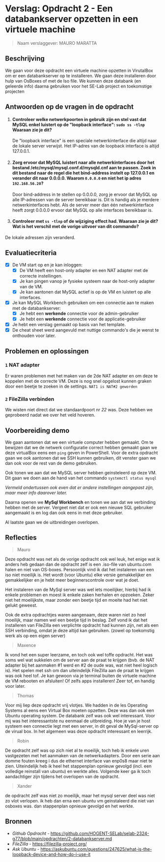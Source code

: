 # Verslag: Opdracht 2 - Een databankserver opzetten in een virtuele machine

> Naam verslaggever: MAURO MARATTA

## Beschrijving

We gaan voor deze opdracht een virtuele machine opzetten in VirutalBox om er een databankserver op te installeren. We gaan deze installeren door hulp van OsBoxes of met de Iso file. We kunnen deze databank (en geleerde info) daarna gebruiken voor het SE-Lab project en toekomstige projecten

## Antwoorden op de vragen in de opdracht

1. #### Controleer welke netwerkpoorten in gebruik zijn en stel vast dat MySQL enkel luistert op de "loopback interface": `sudo ss -tlnp` Waaraan zie je dit?

   De "loopback interface" is een speciale netwerkinterface die altijd naar de lokale server verwijst. Het IP-adres van de loopback interface is altijd 127.0.0.1.

2. #### Zorg ervoor dat MySQL luistert naar alle netwerkinterfaces door het bestand /etc/mysql/mysql.conf.d/mysqld.cnf aan te passen. Zoek in dit bestand naar de regel die het bind-address instelt op 127.0.0.1 en verander dit naar 0.0.0.0. Waarom `0.0.0.0` en niet het ip adres `192.168.56.20`?

   Door bind-address in te stellen op 0.0.0.0, zorg je ervoor dat MySQL op alle IP-adressen van de server bereikbaar is. Dit is handig als je merdere netwerkinterfaces hebt. Als de server meer dan één netwerkinterface heeft zorgt 0.0.0.0 ervoor dat MySQL op alle interfaces bereikbaar is.

3. #### Controleer met `ss -tlnp` of de wijziging effect had. Waaraan zie je dit? Wat is het verschil met de vorige uitvoer van dit commando?

De lokale adressen zijn veranderd.

## Evaluatiecriteria

- [x] De VM start op en je kan inloggen:
  - [x] De VM heeft een host-only adapter en een NAT adapter met de correcte instellingen.
  - [x] Je kan pingen vanop je fysieke systeem naar de host-only adapter van de VM.
  - [x] Je kan aantonen dat MySQL actief is op de VM en luistert op alle interfaces.
- [x] Je kan MySQL Workbench gebruiken om een connectie aan te maken met de databankserver:
  - [x] Je hebt een **werkende** connectie voor de admin-gebruiker
  - [x] Je hebt een **werkende** connectie voor de applicatie-gebruiker
- [x] Je hebt een verslag gemaakt op basis van het template.
- [x] De cheat sheet werd aangevuld met nuttige commando's die je wenst te onthouden voor later.

## Problemen en oplossingen

### `1` NAT adapter

Er waren problemen met het maken van de 2de NAT adapter en om deze te koppelen met de correcte VM. Deze is nog snel opgelost kunnen graken door een beetje te zoeken in de settings. `NAT1 is NAT#2 geworden`

### `2` FileZilla verbinden

We wisten niet direct dat we standaardpoort nr _22_ was. Deze hebben we geprobeerd nadat we over het veld hoveren.

## Voorbereiding demo

We gaan aantonen dat we een virtuele computer hebben gemaakt. Om te bewijzen dat we de netwerk configuratie correct hebben gemaakt gaan we deze virtualBox eens een `ping` geven in PowerShell. Voor de extra opdracht gaan we ook aantonen dat we SSH kunnen gebruiken, dit venster gaan we dan ook voor de rest van de demo gebruiken.

Ook tonen we aan dat we MySQL server hebben geinsteleerd op deze VM. Dit gaan we doen aan de hand van het commando `systemctl status mysql`

_Vermeld ondertussen ook even dat er andere instellingen aangepast zijn, maar meer info daarover later._

Daarna openen we **MySql Workbench** en tonen we aan dat we verbinding hebben met de server. Vergeet niet dat er ook een nieuwe SQL gebruiker aangemaakt is en log dan ook eens in met deze gebruiker.

Al laatste gaan we de uitbreidingen overlopen.

## Reflecties

> Mauro

Deze opdracht was net als de vorige opdracht ook wel leuk, het enige wat ik anders heb gedaan dan de opdracht zelf is een .iso-file van ubuntu.com halen en niet van OS-boxes.
Persoonlijk vind ik dat het instaleren van een iso niet moeilijk is. Het wordt (voor Ubuntu) elke versie gemakkelijker en gemakkelijker en je hebt meer beginnerscontrole over wat je doet.

Het instaleren van de MySql server was wel iets moeilijker, hierbij had ik enkele problemen en moest ik enkele zaken herhalen en opzoeken. Zeker niet het moeilijkste, maar zonder een beetje tijd en moeite had het niet gelukt geweest.

Ook de extra opdrachtjes waren aangenaam, deze waren niet zo heel moeilijk, maar namen wel een beetje tijd in beslag. Zelf vond ik dat het installeren van FileZilla een verplichte opdracht had kunnen zijn, net als een SSH verbinding, omdat je deze altijd kan gebruiken. (zowel op toekomstig werk als op een eigen server)

> Maxence

Ik vond het een super leerzame, en toch ook wel toffe opdracht. Het was soms wel wat sukkelen om de server aan de praat te krijgen (bvb. de NAT adapter bij het aanmaken #1 werd en #2 de oude was, wat niet heel logisch is). Het spelen met ssh om dan uiteindelijk FileZilla aan de praat te krijgen was ook heel tof. Je kan gewoon via je terminal buiten de virtuele machine de VM rebooten en afsluiten! Of zelfs apps installeren! Zeer tof, en handig voor later.

> Thomas

Voor mij liep deze opdracht vrij vlotjes. We hadden in de les Operating Systems al eens een Virtual Box moeten opzetten. Deze was dan ook een Ubuntu operating system. De databank zelf was ook wel interessant. Voor mij was het interessantste nu eenmaal de uitbreiding. Hoe je van je host systeem een connectie legt met een server, in dit geval de MySql-server op de virual box. In het algemeen was deze opdracht interessant en leerrijk.

> Robin

De opdracht zelf was op zich niet al te moeilijk, toch heb ik enkele uren vastgezeten met het aanmaken van de netwerkadapters. Door een serie aan domme fouten kreeg i dus de ethernet interface van enp0s8 maar niet te zien. Uiteindelijk heb ik heel het stappenplan opnieuw gevolgd (incl. een volledige reinstall van ubuntu) en werkte alles. Volgende keer ga ik toch aandachtiger zijn tijdens het overlopen van de opdracht.

> Xander

de opdracht zelf was niet zo moeilijk, maar het mysql server deel was niet zo vlot verlopen. ik heb dan erna een ubuntu vm geinstaleerd die niet van osboxes was. dan stappenplan opnieuw gevolgd en het werkte. 
## Bronnen

- _Github Opdracht_ - https://github.com/HOGENT-SELab/selab-2324-g77/blob/main/opdrachten/2-databankserver.md
- _FileZilla_ - https://filezilla-project.org/
- _Ask Ubuntu_ - https://askubuntu.com/questions/247625/what-is-the-loopback-device-and-how-do-i-use-it
